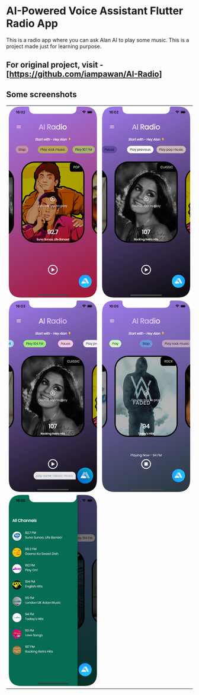 # AI-Powered Voice Assistant Flutter Radio App

This is a radio app where you can ask Alan AI to play some music.
This is a project made just for learning purpose.

## For original project, visit - [https://github.com/iampawan/AI-Radio]

## Some screenshots

|                                      |                                      |
| ------------------------------------ | ------------------------------------ |
| <img src="ss/ai1.png"  width="300"/> | <img src="ss/ai2.png"  width="300"/> |
| <img src="ss/ai3.png" width="300"/>  | <img src="ss/ai4.png" width="300"/>  |
| <img src="ss/ai5.png" width="300"/>  |
